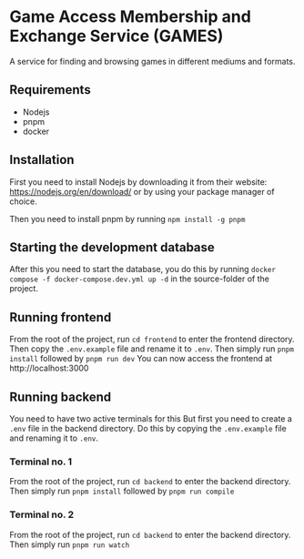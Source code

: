 # Game Access Membership and Exchange Service (GAMES)

A service for finding and browsing games in different mediums and formats.

## Requirements

- Nodejs
- pnpm
- docker

## Installation

First you need to install Nodejs by downloading it from their website: https://nodejs.org/en/download/ or by using your package manager of choice.

Then you need to install pnpm by running `npm install -g pnpm`

## Starting the development database

After this you need to start the database, you do this by running `docker compose -f docker-compose.dev.yml up -d` in the source-folder of the project.

## Running frontend

From the root of the project, run `cd frontend` to enter the frontend directory.
Then copy the `.env.example` file and rename it to `.env`.
Then simply run `pnpm install` followed by `pnpm run dev`
You can now access the frontend at http://localhost:3000

## Running backend

You need to have two active terminals for this
But first you need to create a `.env` file in the backend directory. Do this by copying the `.env.example` file and renaming it to `.env`.

### Terminal no. 1

From the root of the project, run `cd backend` to enter the backend directory.
Then simply run `pnpm install` followed by `pnpm run compile`

### Terminal no. 2

From the root of the project, run `cd backend` to enter the backend directory.
Then simply run `pnpm run watch`
